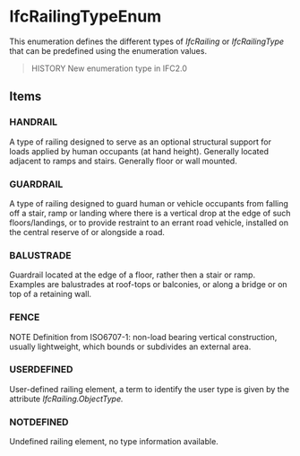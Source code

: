 # IfcRailingTypeEnum

This enumeration defines the different types of _IfcRailing_ or _IfcRailingType_ that can be predefined using the enumeration values.
<!-- end of short definition -->


> HISTORY New enumeration type in IFC2.0

## Items

### HANDRAIL
A type of railing designed to serve as an optional structural support for loads applied by human occupants (at hand height). Generally located adjacent to ramps and stairs. Generally floor or wall mounted.

### GUARDRAIL
A type of railing designed to guard human or vehicle occupants from falling off a stair, ramp or landing where there is a vertical drop at the edge of such floors/landings, or to provide restraint to an errant road vehicle, installed on the central reserve of or alongside a road.

### BALUSTRADE
Guardrail located at the edge of a floor, rather then a stair or ramp. Examples are balustrades at roof-tops or balconies, or along a bridge or on top of a retaining wall.

### FENCE
NOTE Definition from ISO6707-1: non-load bearing vertical construction, usually lightweight, which bounds or subdivides an external area.

### USERDEFINED
User-defined railing element, a term to identify the user type is given by the attribute _IfcRailing.ObjectType._

### NOTDEFINED
Undefined railing element, no type information available.
